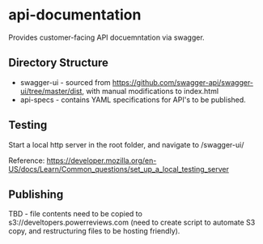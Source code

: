 # api-documentation

Provides customer-facing API docuemntation via swagger.

## Directory Structure

* swagger-ui - sourced from https://github.com/swagger-api/swagger-ui/tree/master/dist, with manual modifications to index.html
* api-specs - contains YAML specifications for API's to be published.

## Testing
Start a local http server in the root folder, and navigate to <SERVER BASE>/swagger-ui/

Reference:  https://developer.mozilla.org/en-US/docs/Learn/Common_questions/set_up_a_local_testing_server

## Publishing
TBD - file contents need to be copied to s3://develtopers.powerreviews.com (need to create script to automate S3 copy, and restructuring files to be hosting friendly).


